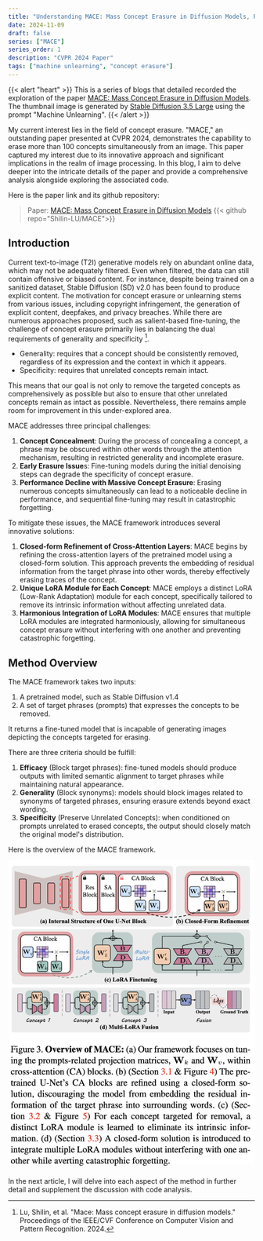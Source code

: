 ```yaml
---
title: "Understanding MACE: Mass Concept Erasure in Diffusion Models, Part I "
date: 2024-11-09
draft: false
series: ["MACE"]
series_order: 1
description: "CVPR 2024 Paper"
tags: ["machine unlearning", "concept erasure"]
---
```


{{< alert "heart" >}}
This is a series of blogs that detailed recorded the exploration of the paper [MACE: Mass Concept Erasure in Diffusion Models](https://arxiv.org/abs/2403.06135). The thumbnail image is generated by [Stable Diffusion 3.5 Large](https://huggingface.co/spaces/stabilityai/stable-diffusion-3.5-large) using the prompt "Machine Unlearning".
{{< /alert >}}

My current interest lies in the field of concept erasure. "MACE," an outstanding paper presented at CVPR 2024, demonstrates the capability to erase more than 100 concepts simultaneously from an image. This paper captured my interest due to its innovative approach and significant implications in the realm of image processing. In this blog, I aim to delve deeper into the intricate details of the paper and provide a comprehensive analysis alongside exploring the associated code.

Here is the paper link and its github repository:

> Paper: [MACE: Mass Concept Erasure in Diffusion Models](https://arxiv.org/abs/2403.06135)
> {{< github repo="Shilin-LU/MACE">}}

## Introduction 

Current text-to-image (T2I) generative models rely on abundant online data, which may not be adequately filtered. Even when filtered, the data can still contain offensive or biased content. For instance, despite being trained on a sanitized dataset, Stable Diffusion (SD) v2.0 has been found to produce explicit content. The motivation for concept erasure or unlearning stems from various issues, including copyright infringement, the generation of explicit content, deepfakes, and privacy breaches. While there are numerous approaches proposed, such as salient-based fine-tuning, the challenge of concept erasure primarily lies in balancing the dual requirements of generality and specificity [^p1].

- Generality: requires that a concept should be consistently removed, regardless of its expression and the context in which it appears.
- Specificity: requires that unrelated concepts remain intact.

This means that our goal is not only to remove the targeted concepts as comprehensively as possible but also to ensure that other unrelated concepts remain as intact as possible. Nevertheless, there remains ample room for improvement in this under-explored area.

MACE addresses three principal challenges:

1. **Concept Concealment**: During the process of concealing a concept, a phrase may be obscured within other words through the attention mechanism, resulting in restricted generality and incomplete erasure.
2. **Early Erasure Issue**s: Fine-tuning models during the initial denoising steps can degrade the specificity of concept erasure.
3. **Performance Decline with Massive Concept Erasure**: Erasing numerous concepts simultaneously can lead to a noticeable decline in performance, and sequential fine-tuning may result in catastrophic forgetting.

To mitigate these issues, the MACE framework introduces several innovative solutions:

1. **Closed-form Refinement of Cross-Attention Layers**: MACE begins by refining the cross-attention layers of the pretrained model using a closed-form solution. This approach prevents the embedding of residual information from the target phrase into other words, thereby effectively erasing traces of the concept.
2. **Unique LoRA Module for Each Concept**: MACE employs a distinct LoRA (Low-Rank Adaptation) module for each concept, specifically tailored to remove its intrinsic information without affecting unrelated data.
3. **Harmonious Integration of LoRA Modules**: MACE ensures that multiple LoRA modules are integrated harmoniously, allowing for simultaneous concept erasure without interfering with one another and preventing catastrophic forgetting.

## Method Overview

The MACE framework takes two inputs:

1. A pretrained model, such as Stable Diffusion v1.4
2. A set of target phrases (prompts) that expresses the concepts to be removed.

It returns a fine-tuned model that is incapable of generating images depicting the concepts targeted for erasing.

There are three criteria should be fulfill:

1. **Efficacy** (Block target phrases): fine-tuned models should produce outputs with limited semantic alignment to target phrases while maintaining natural appearance.
2. **Generality** (Block synonyms): models should block images related to synonyms of targeted phrases, ensuring erasure extends beyond exact wording.
3. **Specificity** (Preserve Unrelated Concepts): when conditioned on prompts unrelated to erased concepts, the output should closely match the original model's distribution.


Here is the overview of the MACE framework.

![MACE framework](MACE_framework.png "MACE Framework.")

In the next article, I will delve into each aspect of the method in further detail and supplement the discussion with code analysis.


[^p1]: Lu, Shilin, et al. "Mace: Mass concept erasure in diffusion models." Proceedings of the IEEE/CVF Conference on Computer Vision and Pattern Recognition. 2024.
